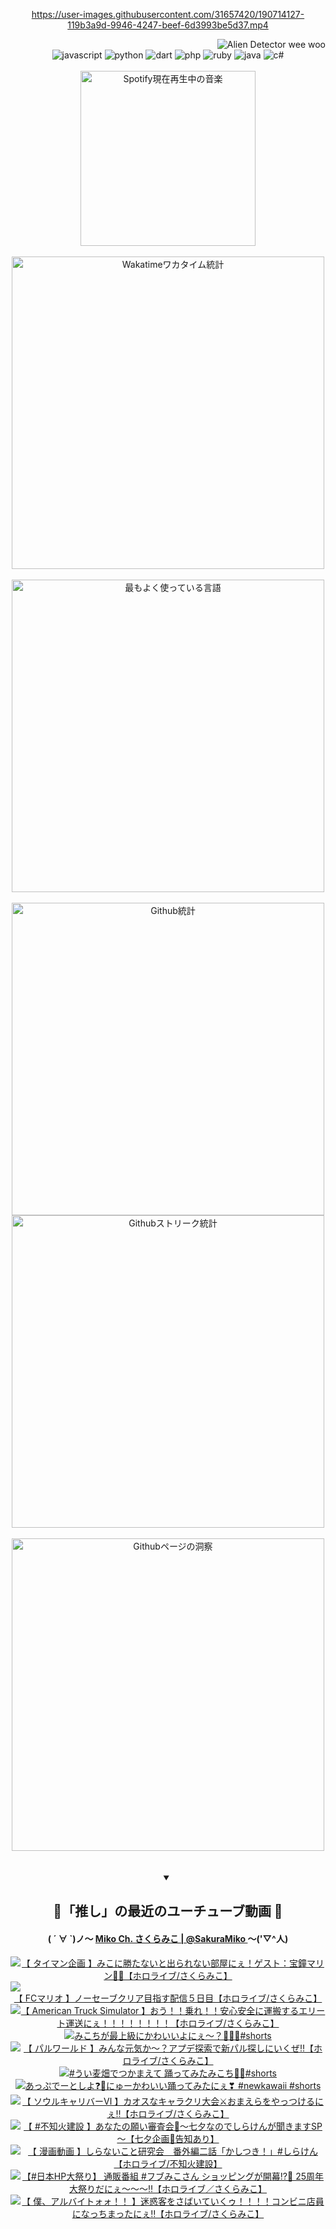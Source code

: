<!-- START: HERO IMAGE GIF ////////// ////////// ////////// -->
<!-- <img src="@/../assets/img/gaming/ghost-of-tsushima.gif" width="100%"  alt="nellyXinwei's Hero Gif Image"/> -->
<!-- END: HERO IMAGE GIF ////////// ////////// ////////// -->

<div align="center" >  
  
<!-- START:ワンピース 第1015話「ルフィはRED ROCを使う」 -->
<https://user-images.githubusercontent.com/31657420/190714127-119b3a9d-9946-4247-beef-6d3993be5d37.mp4>
<!-- END:ワンピース 第1015話「ルフィはRED ROCを使う」 -->

<!-- START:VISITOR COUNTER -->
<div width="100%" align="right">
<img src="https://komarev.com/ghpvc/?username=nellyXinwei&label=🛸&color=grey&style=for-the-badge&labelcolor=ffffff" alt="Alien Detector wee woo"/>
</div>
<!-- END:VISITOR COUNTER -->

<!-- START: PROGRAMMING LANGUAGES -->
<!-- 色彩 Color Scheme:
#961E3A, #8A0D42, #5A0640, #4F265E, #2B355A, #3E759B, #CC4246,
#BB2649, #AD1052, #700750, #633075, #364270, #4E92C2, #FF5357
Sauce: https://www.webcreatorbox.com/inspiration/pantone-2023
-->

<img src="https://img.shields.io/badge/javascript%20-%23BB2649.svg?&style=for-the-badge&logo=javascript&logoColor=white&labelColor=961E3A" alt="javascript"/>
<img src="https://img.shields.io/badge/python%20-%23AD1052.svg?&style=for-the-badge&logo=python&logoColor=white&labelColor=8A0D42" alt="python" />
<img src="https://img.shields.io/badge/dart%20-%23700750.svg?&style=for-the-badge&logo=dart&logoColor=white&labelColor=5A0640" alt="dart"/>
<img src="https://img.shields.io/badge/php%20-%23633075.svg?&style=for-the-badge&logo=php&logoColor=white&labelColor=4F265E" alt="php"/>
<img src="https://img.shields.io/badge/ruby%20-%23364270.svg?&style=for-the-badge&logo=ruby&logoColor=white&labelColor=2B355A" alt="ruby"/>
<img src="https://img.shields.io/badge/java%20-%234E92C2.svg?&style=for-the-badge&logo=openjdk&logoColor=white&labelColor=3E759B" alt="java"/>
<img src="https://img.shields.io/badge/c%23-%23FF5357.svg?style=for-the-badge&logo=c-sharp&logoColor=white&labelColor=CC4246" alt="c#"/>  
<!-- END: PROGRAMMING LANGUAGES -->

<br>
<br>

<!-- START: MUSIC STATUS -->
  <!-- <a href="https://newojima-gsrs-20220114.vercel.app/api/now-playing?open">
    <img src="https://newojima-gsrs-20220114.vercel.app/api/now-playing" alt="Spotify現在再生中の音楽">
  </a> -->
  <img src="https://newojima-grss-20230114.vercel.app/api/spotify?border_color=transparent" alt="Spotify現在再生中の音楽" width="280px">
<!-- END: MUSIC STATUS -->

<br>
<br>

<!-- START: GITHUB STATUS -->
<!-- 色彩 Color Scheme:  #BB2649, #AD1052, #700750, #633075 -->
<img align="center" src="https://newojima-grs-20230109.vercel.app/api/wakatime?username=njtalba5127&layout=compact&langs_count=10&locale=ja&hide_title=false&title_color=fff&hide_border=true&text_color=fff&bg_color=BB2649,BB2649,633075,633075&hide=other,css,html,bash,xml,git%20config,makefile,properties,yaml,markdown,text,json,jsx" alt="Wakatimeワカタイム統計" width="500px"/>

<br>
<br>

<!-- 色彩 Color Scheme:  #633075, #364270, #4E92C2 -->
  <img align="center" src="https://newojima-grs-20230109.vercel.app/api/top-langs?username=njtalba5127&layout=compact&text_color=fff&icon_color=fff&hide_border=true&&locale=ja&hide_title=false&title_color=fff&include_all_commits=true&card_width=445&langs_count=11&hide=c%23,powershell,shaderlab,hlsl,makefile,jupyter%20notebook,python,html,css,shell,batchfile,less,liquid,hack,scss&bg_color=4F265E,633075,4E92C2" alt="最もよく使っている言語" width="500px"/>

<br>
<br>

<!-- 色彩 Color Scheme:  #4E92C2, #FF5357 -->
  <img align="center" src="https://newojima-grs-20230109.vercel.app/api?username=njtalba5127&rank_icon=github&show_icons=true&&locale=ja&title_color=fff&text_color=fff&icon_color=fff&hide_border=true&hide_title=false&count_private=true&include_all_commits=true&card_width=495&disable_animations=true&bg_color=4E92C2,4E92C2,FF5357" alt="Github統計" width="500px"/>

<br>

<img align="center" src="https://streak-stats.demolab.com?user=njtalba5127&theme=dark&hide_border=true&locale=ja&ring=BB2649&stroke=222222&background=151515&sideLabels=BB2649&currStreakLabel=ffffff&border=BB2649&fire=FF5357&currStreakNum=ffffff&sideNums=FF5357&dates=ffffff" alt="Githubストリーク統計" width="500px"/>

<br>
<br>

  <img align="center" width="500px" src="@/../assets/img/page-insights.svg" alt="Githubページの洞察"/>
  
</div>
<!-- END: GITHUB STATUS -->

<br>
<br>

<div align="center">
<details open>
  <summary>

  </summary>

  <h2 align="center">🌸「推し」の最近のユーチューブ動画 🌸</h2>
  <h4>
  ( ´ ∀ `)ノ～ 
  <a href="https://www.youtube.com/@SakuraMiko">Miko Ch. さくらみこ | @SakuraMiko
  </a>
   ～('▽^人)
  </h4>

  <!-- BEGIN YOUTUBE-CARDS -->
<a href="https://www.youtube.com/watch?v=5F4t10uQ9pw"><img src="https://ytcards.demolab.com/?id=5F4t10uQ9pw&title=%E3%80%90+%E3%82%BF%E3%82%A4%E3%83%9E%E3%83%B3%E4%BC%81%E7%94%BB+%E3%80%91%E3%81%BF%E3%81%93%E3%81%AB%E5%8B%9D%E3%81%9F%E3%81%AA%E3%81%84%E3%81%A8%E5%87%BA%E3%82%89%E3%82%8C%E3%81%AA%E3%81%84%E9%83%A8%E5%B1%8B%E3%81%AB%E3%81%87%EF%BC%81%E3%82%B2%E3%82%B9%E3%83%88%EF%BC%9A%E5%AE%9D%E9%90%98%E3%83%9E%E3%83%AA%E3%83%B3%F0%9F%8F%B4%E2%80%8D%E2%98%A0%EF%B8%8F%E3%80%90%E3%83%9B%E3%83%AD%E3%83%A9%E3%82%A4%E3%83%96%2F%E3%81%95%E3%81%8F%E3%82%89%E3%81%BF%E3%81%93%E3%80%91&lang=ja&timestamp=1720966483&background_color=%230d1117&title_color=%23ffffff&stats_color=%23dedede&max_title_lines=1&width=187&border_radius=5&duration=7761" alt="【 タイマン企画 】みこに勝たないと出られない部屋にぇ！ゲスト：宝鐘マリン🏴‍☠️【ホロライブ/さくらみこ】" title="【 タイマン企画 】みこに勝たないと出られない部屋にぇ！ゲスト：宝鐘マリン🏴‍☠️【ホロライブ/さくらみこ】"></a>
<a href="https://www.youtube.com/watch?v=8InG3CrroBM"><img src="https://ytcards.demolab.com/?id=8InG3CrroBM&title=%E3%80%90+FC%E3%83%9E%E3%83%AA%E3%82%AA+%E3%80%91%E3%83%8E%E3%83%BC%E3%82%BB%E3%83%BC%E3%83%96%E3%82%AF%E3%83%AA%E3%82%A2%E7%9B%AE%E6%8C%87%E3%81%99%E9%85%8D%E4%BF%A1%EF%BC%95%E6%97%A5%E7%9B%AE%E3%80%90%E3%83%9B%E3%83%AD%E3%83%A9%E3%82%A4%E3%83%96%2F%E3%81%95%E3%81%8F%E3%82%89%E3%81%BF%E3%81%93%E3%80%91&lang=ja&timestamp=1720891120&background_color=%230d1117&title_color=%23ffffff&stats_color=%23dedede&max_title_lines=1&width=187&border_radius=5&duration=17610" alt="【 FCマリオ 】ノーセーブクリア目指す配信５日目【ホロライブ/さくらみこ】" title="【 FCマリオ 】ノーセーブクリア目指す配信５日目【ホロライブ/さくらみこ】"></a>
<a href="https://www.youtube.com/watch?v=EV5-Sp2HO7E"><img src="https://ytcards.demolab.com/?id=EV5-Sp2HO7E&title=%E3%80%90+American+Truck+Simulator+%E3%80%91%E3%81%8A%E3%81%86%EF%BC%81%EF%BC%81%E4%B9%97%E3%82%8C%EF%BC%81%EF%BC%81%E5%AE%89%E5%BF%83%E5%AE%89%E5%85%A8%E3%81%AB%E9%81%8B%E6%90%AC%E3%81%99%E3%82%8B%E3%82%A8%E3%83%AA%E3%83%BC%E3%83%88%E9%81%8B%E9%80%81%E3%81%AB%E3%81%87%EF%BC%81%EF%BC%81%EF%BC%81%EF%BC%81%EF%BC%81%EF%BC%81%EF%BC%81%EF%BC%81%E3%80%90%E3%83%9B%E3%83%AD%E3%83%A9%E3%82%A4%E3%83%96%2F%E3%81%95%E3%81%8F%E3%82%89%E3%81%BF%E3%81%93%E3%80%91&lang=ja&timestamp=1720872864&background_color=%230d1117&title_color=%23ffffff&stats_color=%23dedede&max_title_lines=1&width=187&border_radius=5&duration=3941" alt="【 American Truck Simulator 】おう！！乗れ！！安心安全に運搬するエリート運送にぇ！！！！！！！！【ホロライブ/さくらみこ】" title="【 American Truck Simulator 】おう！！乗れ！！安心安全に運搬するエリート運送にぇ！！！！！！！！【ホロライブ/さくらみこ】"></a>
<a href="https://www.youtube.com/watch?v=bWv4zOCi3nM"><img src="https://ytcards.demolab.com/?id=bWv4zOCi3nM&title=%E3%81%BF%E3%81%93%E3%81%A1%E3%81%8C%E6%9C%80%E4%B8%8A%E7%B4%9A%E3%81%AB%E3%81%8B%E3%82%8F%E3%81%84%E3%81%84%E3%82%88%E3%81%AB%E3%81%87%E3%80%9C%EF%BC%9F%F0%9F%AB%A3%F0%9F%8C%B8%F0%9F%92%97%23shorts&lang=ja&timestamp=1720839620&background_color=%230d1117&title_color=%23ffffff&stats_color=%23dedede&max_title_lines=1&width=187&border_radius=5&duration=20" alt="みこちが最上級にかわいいよにぇ〜？🫣🌸💗#shorts" title="みこちが最上級にかわいいよにぇ〜？🫣🌸💗#shorts"></a>
<a href="https://www.youtube.com/watch?v=zkRoNT7thvk"><img src="https://ytcards.demolab.com/?id=zkRoNT7thvk&title=%E3%80%90+%E3%83%91%E3%83%AB%E3%83%AF%E3%83%BC%E3%83%AB%E3%83%89+%E3%80%91%E3%81%BF%E3%82%93%E3%81%AA%E5%85%83%E6%B0%97%E3%81%8B%EF%BD%9E%EF%BC%9F%E3%82%A2%E3%83%97%E3%83%87%E6%8E%A2%E7%B4%A2%E3%81%A7%E6%96%B0%E3%83%91%E3%83%AB%E6%8E%A2%E3%81%97%E3%81%AB%E3%81%84%E3%81%8F%E3%81%9C%E2%80%BC%E3%80%90%E3%83%9B%E3%83%AD%E3%83%A9%E3%82%A4%E3%83%96%2F%E3%81%95%E3%81%8F%E3%82%89%E3%81%BF%E3%81%93%E3%80%91&lang=ja&timestamp=1720709897&background_color=%230d1117&title_color=%23ffffff&stats_color=%23dedede&max_title_lines=1&width=187&border_radius=5&duration=11141" alt="【 パルワールド 】みんな元気か～？アプデ探索で新パル探しにいくぜ‼【ホロライブ/さくらみこ】" title="【 パルワールド 】みんな元気か～？アプデ探索で新パル探しにいくぜ‼【ホロライブ/さくらみこ】"></a>
<a href="https://www.youtube.com/watch?v=nmoBGTHnZ_s"><img src="https://ytcards.demolab.com/?id=nmoBGTHnZ_s&title=%23%E3%81%86%E3%81%84%E9%BA%A6%E7%95%91%E3%81%A7%E3%81%A4%E3%81%8B%E3%81%BE%E3%81%88%E3%81%A6+%E8%B8%8A%E3%81%A3%E3%81%A6%E3%81%BF%E3%81%9F%E3%81%BF%E3%81%93%E3%81%A1%F0%9F%AB%B6%F0%9F%8F%BB%23shorts&lang=ja&timestamp=1720666829&background_color=%230d1117&title_color=%23ffffff&stats_color=%23dedede&max_title_lines=1&width=187&border_radius=5&duration=12" alt="#うい麦畑でつかまえて 踊ってみたみこち🫶🏻#shorts" title="#うい麦畑でつかまえて 踊ってみたみこち🫶🏻#shorts"></a>
<a href="https://www.youtube.com/watch?v=wWSxBxzt6Mk"><img src="https://ytcards.demolab.com/?id=wWSxBxzt6Mk&title=%E3%81%82%E3%81%A3%E3%81%B7%E3%81%A7%E3%83%BC%E3%81%A8%E3%81%97%E3%82%88%E2%9D%93%F0%9F%92%93%E3%81%AB%E3%82%85%E3%83%BC%E3%81%8B%E3%82%8F%E3%81%84%E3%81%84%E8%B8%8A%E3%81%A3%E3%81%A6%E3%81%BF%E3%81%9F%E3%81%AB%E3%81%87%E2%9D%A3+%23newkawaii+%23shorts&lang=ja&timestamp=1720580443&background_color=%230d1117&title_color=%23ffffff&stats_color=%23dedede&max_title_lines=1&width=187&border_radius=5&duration=22" alt="あっぷでーとしよ❓💓にゅーかわいい踊ってみたにぇ❣ #newkawaii #shorts" title="あっぷでーとしよ❓💓にゅーかわいい踊ってみたにぇ❣ #newkawaii #shorts"></a>
<a href="https://www.youtube.com/watch?v=KBk7Rf5-uhg"><img src="https://ytcards.demolab.com/?id=KBk7Rf5-uhg&title=%E3%80%90+%E3%82%BD%E3%82%A6%E3%83%AB%E3%82%AD%E3%83%A3%E3%83%AA%E3%83%90%E3%83%BC%E2%85%A5+%E3%80%91%E3%82%AB%E3%82%AA%E3%82%B9%E3%81%AA%E3%82%AD%E3%83%A3%E3%83%A9%E3%82%AF%E3%83%AA%E5%A4%A7%E4%BC%9A%E2%9A%94%E3%81%8A%E3%81%BE%E3%81%88%E3%82%89%E3%82%92%E3%82%84%E3%81%A3%E3%81%A4%E3%81%91%E3%82%8B%E3%81%AB%E3%81%87%E2%80%BC%E3%80%90%E3%83%9B%E3%83%AD%E3%83%A9%E3%82%A4%E3%83%96%2F%E3%81%95%E3%81%8F%E3%82%89%E3%81%BF%E3%81%93%E3%80%91&lang=ja&timestamp=1720454276&background_color=%230d1117&title_color=%23ffffff&stats_color=%23dedede&max_title_lines=1&width=187&border_radius=5&duration=9446" alt="【 ソウルキャリバーⅥ 】カオスなキャラクリ大会⚔おまえらをやっつけるにぇ‼【ホロライブ/さくらみこ】" title="【 ソウルキャリバーⅥ 】カオスなキャラクリ大会⚔おまえらをやっつけるにぇ‼【ホロライブ/さくらみこ】"></a>
<a href="https://www.youtube.com/watch?v=e6mLPgJ_8J8"><img src="https://ytcards.demolab.com/?id=e6mLPgJ_8J8&title=%E3%80%90+%23%E4%B8%8D%E7%9F%A5%E7%81%AB%E5%BB%BA%E8%A8%AD+%E3%80%91%E3%81%82%E3%81%AA%E3%81%9F%E3%81%AE%E9%A1%98%E3%81%84%E5%AF%A9%E6%9F%BB%E4%BC%9A%F0%9F%8E%8B%EF%BD%9E%E4%B8%83%E5%A4%95%E3%81%AA%E3%81%AE%E3%81%A7%E3%81%97%E3%82%89%E3%81%91%E3%82%93%E3%81%8C%E8%81%9E%E3%81%8D%E3%81%BE%E3%81%99SP%EF%BD%9E%E3%80%90%E4%B8%83%E5%A4%95%E4%BC%81%E7%94%BB%F0%9F%8C%A0%E5%91%8A%E7%9F%A5%E3%81%82%E3%82%8A%E3%80%91&lang=ja&timestamp=1720361975&background_color=%230d1117&title_color=%23ffffff&stats_color=%23dedede&max_title_lines=1&width=187&border_radius=5&duration=4186" alt="【 #不知火建設 】あなたの願い審査会🎋～七夕なのでしらけんが聞きますSP～【七夕企画🌠告知あり】" title="【 #不知火建設 】あなたの願い審査会🎋～七夕なのでしらけんが聞きますSP～【七夕企画🌠告知あり】"></a>
<a href="https://www.youtube.com/watch?v=Rz1Kujq73kM"><img src="https://ytcards.demolab.com/?id=Rz1Kujq73kM&title=%E3%80%90+%E6%BC%AB%E7%94%BB%E5%8B%95%E7%94%BB+%E3%80%91%E3%81%97%E3%82%89%E3%81%AA%E3%81%84%E3%81%93%E3%81%A8%E7%A0%94%E7%A9%B6%E4%BC%9A%E3%80%80%E7%95%AA%E5%A4%96%E7%B7%A8%E4%BA%8C%E8%A9%B1%E3%80%8C%E3%81%8B%E3%81%97%E3%81%A4%E3%81%8D%EF%BC%81%E3%80%8D%23%E3%81%97%E3%82%89%E3%81%91%E3%82%93%E3%80%90%E3%83%9B%E3%83%AD%E3%83%A9%E3%82%A4%E3%83%96%2F%E4%B8%8D%E7%9F%A5%E7%81%AB%E5%BB%BA%E8%A8%AD%E3%80%91&lang=ja&timestamp=1720361707&background_color=%230d1117&title_color=%23ffffff&stats_color=%23dedede&max_title_lines=1&width=187&border_radius=5&duration=169" alt="【 漫画動画 】しらないこと研究会　番外編二話「かしつき！」#しらけん【ホロライブ/不知火建設】" title="【 漫画動画 】しらないこと研究会　番外編二話「かしつき！」#しらけん【ホロライブ/不知火建設】"></a>
<a href="https://www.youtube.com/watch?v=1Lqf9--U2Ig"><img src="https://ytcards.demolab.com/?id=1Lqf9--U2Ig&title=%E3%80%90%23%E6%97%A5%E6%9C%ACHP%E5%A4%A7%E7%A5%AD%E3%82%8A%E3%80%91+%E9%80%9A%E8%B2%A9%E7%95%AA%E7%B5%84+%23%E3%83%95%E3%83%96%E3%81%BF%E3%81%93%E3%81%95%E3%82%93+%E3%82%B7%E3%83%A7%E3%83%83%E3%83%94%E3%83%B3%E3%82%B0%E3%81%8C%E9%96%8B%E5%B9%95%E2%81%89%F0%9F%8E%89+25%E5%91%A8%E5%B9%B4%E5%A4%A7%E7%A5%AD%E3%82%8A%E3%81%A0%E3%81%AB%E3%81%87%EF%BD%9E%EF%BD%9E%EF%BD%9E%E2%80%BC%E3%80%90%E3%83%9B%E3%83%AD%E3%83%A9%E3%82%A4%E3%83%96%EF%BC%8F%E3%81%95%E3%81%8F%E3%82%89%E3%81%BF%E3%81%93%E3%80%91&lang=ja&timestamp=1720346823&background_color=%230d1117&title_color=%23ffffff&stats_color=%23dedede&max_title_lines=1&width=187&border_radius=5&duration=3713" alt="【#日本HP大祭り】 通販番組 #フブみこさん ショッピングが開幕⁉🎉 25周年大祭りだにぇ～～～‼【ホロライブ／さくらみこ】" title="【#日本HP大祭り】 通販番組 #フブみこさん ショッピングが開幕⁉🎉 25周年大祭りだにぇ～～～‼【ホロライブ／さくらみこ】"></a>
<a href="https://www.youtube.com/watch?v=DBsXae1Uffg"><img src="https://ytcards.demolab.com/?id=DBsXae1Uffg&title=%E3%80%90+%E5%83%95%E3%80%81%E3%82%A2%E3%83%AB%E3%83%90%E3%82%A4%E3%83%88%E3%82%A9%E3%82%A9%EF%BC%81%EF%BC%81+%E3%80%91%E8%BF%B7%E6%83%91%E5%AE%A2%E3%82%92%E3%81%95%E3%81%B0%E3%81%84%E3%81%A6%E3%81%84%E3%81%8F%E3%82%A5%EF%BC%81%EF%BC%81%EF%BC%81%EF%BC%81%E3%82%B3%E3%83%B3%E3%83%93%E3%83%8B%E5%BA%97%E5%93%A1%E3%81%AB%E3%81%AA%E3%81%A3%E3%81%A1%E3%81%BE%E3%81%A3%E3%81%9F%E3%81%AB%E3%81%87%E2%80%BC%E3%80%90%E3%83%9B%E3%83%AD%E3%83%A9%E3%82%A4%E3%83%96%2F%E3%81%95%E3%81%8F%E3%82%89%E3%81%BF%E3%81%93%E3%80%91&lang=ja&timestamp=1720269004&background_color=%230d1117&title_color=%23ffffff&stats_color=%23dedede&max_title_lines=1&width=187&border_radius=5&duration=8189" alt="【 僕、アルバイトォォ！！ 】迷惑客をさばいていくゥ！！！！コンビニ店員になっちまったにぇ‼【ホロライブ/さくらみこ】" title="【 僕、アルバイトォォ！！ 】迷惑客をさばいていくゥ！！！！コンビニ店員になっちまったにぇ‼【ホロライブ/さくらみこ】"></a>
<!-- END YOUTUBE-CARDS -->

</div>
  
</details>
